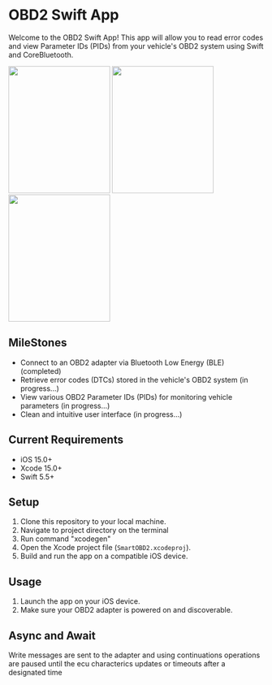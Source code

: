 # OBD2 Swift App

Welcome to the OBD2 Swift App! This app will allow you to read error codes and view Parameter IDs (PIDs) from your vehicle's OBD2 system using Swift and CoreBluetooth.

<img src="https://github.com/kkonteh97/SmartOBD2/assets/55326260/3449cc92-82eb-4dc5-a31d-a7008758740e" height="250" width="200" >
<img src="https://github.com/kkonteh97/SmartOBD2/assets/55326260/52dbd5d4-261c-43da-9e74-69b3bca8b01d" height="250" width="200" >
<img src="https://github.com/kkonteh97/SmartOBD2/assets/55326260/f3dd2720-f4c9-40ed-a197-4b44e5afe3a7" height="250" width="200" >


## MileStones

- Connect to an OBD2 adapter via Bluetooth Low Energy (BLE) (completed)
- Retrieve error codes (DTCs) stored in the vehicle's OBD2 system (in progress...)
- View various OBD2 Parameter IDs (PIDs) for monitoring vehicle parameters (in progress...)
- Clean and intuitive user interface (in progress...)

## Current Requirements

- iOS 15.0+
- Xcode 15.0+
- Swift 5.5+

## Setup

1. Clone this repository to your local machine.
2. Navigate to project directory on the terminal
3. Run command "xcodegen"
4. Open the Xcode project file (`SmartOBD2.xcodeproj`).
5. Build and run the app on a compatible iOS device.

## Usage

1. Launch the app on your iOS device.
2. Make sure your OBD2 adapter is powered on and discoverable.


## Async and Await

Write messages are sent to the adapter and using continuations operations are paused until the ecu characterics updates or timeouts after a designated time

